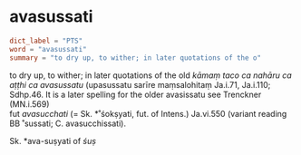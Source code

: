 # avasussati

``` toml
dict_label = "PTS"
word = "avasussati"
summary = "to dry up, to wither; in later quotations of the o"
```

to dry up, to wither; in later quotations of the old *kāmaṃ taco ca nahāru ca aṭṭhi ca avasussatu* (upasussatu sarīre maṃsalohitaṃ Ja.i.71, Ja.i.110; Sdhp.46. It is a later spelling for the older avasissatu see Trenckner (MN.i.569)  
fut *avasucchati* (= Sk. \*˚śokṣyati, fut. of Intens.) Ja.vi.550 (variant reading BB ˚sussati; C. avasucchissati).

Sk. \*ava\-suṣyati of *śuṣ*

